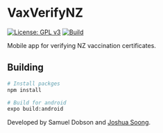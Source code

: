 # VaxVerifyNZ

[![License: GPL v3](https://img.shields.io/badge/License-GPLv3-blue.svg)](https://www.gnu.org/licenses/gpl-3.0)
[![Build](https://img.shields.io/github/workflow/status/meshcollider/VaxVerifyNZ/build)](https://github.com/meshcollider/VaxVerifyNZ/actions)

Mobile app for verifying NZ vaccination certificates.


## Building

```bash
# Install packges
npm install

# Build for android
expo build:android

```


Developed by Samuel Dobson and [Joshua Soong](https://github.com/NeedsAdjustment).
